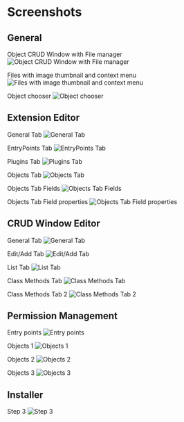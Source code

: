 Screenshots
===========

General
-------

Object CRUD Window with File manager
![Object CRUD Window with File manager](https://raw.github.com/KrynLabs/Kryn.cms/propel1.6/docu/images/admin-browser-screenshot.png)

Files with image thumbnail and context menu
![Files with image thumbnail and context menu](https://raw.github.com/KrynLabs/Kryn.cms/propel1.6/docu/images/admin-files-context-image.png)

Object chooser
![Object chooser](https://raw.github.com/KrynLabs/Kryn.cms/propel1.6/docu/images/admin-object-chooser.png)


Extension Editor
----------------

General Tab
![General Tab](https://raw.github.com/KrynLabs/Kryn.cms/propel1.6/docu/images/admin-extensioneditor-general.png)

EntryPoints Tab
![EntryPoints Tab](https://raw.github.com/KrynLabs/Kryn.cms/propel1.6/docu/images/admin-extensioneditor-entrypoints.png)

Plugins Tab
![Plugins Tab](https://raw.github.com/KrynLabs/Kryn.cms/propel1.6/docu/images/admin-extensioneditor-plugins.png)

Objects Tab
![Objects Tab](https://raw.github.com/KrynLabs/Kryn.cms/propel1.6/docu/images/admin-extensioneditor-objects1.png)

Objects Tab Fields
![Objects Tab Fields](https://raw.github.com/KrynLabs/Kryn.cms/propel1.6/docu/images/admin-extensioneditor-objects2.png)

Objects Tab Field properties
![Objects Tab Field properties](https://raw.github.com/KrynLabs/Kryn.cms/propel1.6/docu/images/admin-extensioneditor-objects3.png)


CRUD Window Editor
------------------

General Tab
![General Tab](https://raw.github.com/KrynLabs/Kryn.cms/propel1.6/docu/images/admin-windoweditor-general.png)

Edit/Add Tab
![Edit/Add Tab](https://raw.github.com/KrynLabs/Kryn.cms/propel1.6/docu/images/admin-windoweditor-edit-add.png)

List Tab
![List Tab](https://raw.github.com/KrynLabs/Kryn.cms/propel1.6/docu/images/admin-windoweditor-list.png)

Class Methods Tab
![Class Methods Tab](https://raw.github.com/KrynLabs/Kryn.cms/propel1.6/docu/images/admin-windoweditor-classmethods1.png)

Class Methods Tab 2
![Class Methods Tab 2](https://raw.github.com/KrynLabs/Kryn.cms/propel1.6/docu/images/admin-windoweditor-classmethods2.png)



Permission Management
------------------

Entry points
![Entry points](https://raw.github.com/KrynLabs/Kryn.cms/propel1.6/docu/images/admin-permission-management1.png)

Objects 1
![Objects 1](https://raw.github.com/KrynLabs/Kryn.cms/propel1.6/docu/images/admin-permission-management2.png)

Objects 2
![Objects 2](https://raw.github.com/KrynLabs/Kryn.cms/propel1.6/docu/images/admin-permission-management3.png)

Objects 3
![Objects 3](https://raw.github.com/KrynLabs/Kryn.cms/propel1.6/docu/images/admin-permission-management4.png)


Installer
------------------

Step 3
![Step 3](https://raw.github.com/KrynLabs/Kryn.cms/propel1.6/docu/images/installer-step3.png)